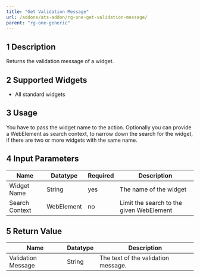 ```yaml
---
title: "Get Validation Message"
url: /addons/ats-addon/rg-one-get-validation-message/
parent: "rg-one-generic"
---
```


## 1 Description

Returns the validation message of a widget.

## 2 Supported Widgets

* All standard widgets

## 3 Usage

You have to pass the widget name to the action.
Optionally you can provide a WebElement as search context, to narrow down the search for the widget, if there are two or more widgets with the same name.

## 4 Input Parameters

Name | Datatype |Required| Description
--- | --- | --- | ---
Widget Name | String | yes | The name of the widget
Search Context | WebElement | no |Limit the search to the given WebElement

## 5 Return Value

Name | Datatype | Description
--- | --- | ---
Validation Message | String | The text of the validation message.
